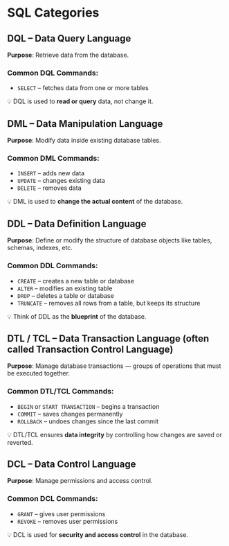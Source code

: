# SQL Categories

## DQL – Data Query Language

**Purpose**: Retrieve data from the database.

### Common DQL Commands:

- `SELECT` – fetches data from one or more tables

💡 DQL is used to **read or query** data, not change it.

## DML – Data Manipulation Language

**Purpose**: Modify data inside existing database tables.

### Common DML Commands:

- `INSERT` – adds new data
- `UPDATE` – changes existing data
- `DELETE` – removes data

💡 DML is used to **change the actual content** of the database.

## DDL – Data Definition Language

**Purpose**: Define or modify the structure of database objects like tables, schemas, indexes, etc.

### Common DDL Commands:

- `CREATE` – creates a new table or database
- `ALTER` – modifies an existing table
- `DROP` – deletes a table or database
- `TRUNCATE` – removes all rows from a table, but keeps its structure

💡 Think of DDL as the **blueprint** of the database.

## DTL / TCL – Data Transaction Language (often called Transaction Control Language)

**Purpose**: Manage database transactions — groups of operations that must be executed together.

### Common DTL/TCL Commands:

- `BEGIN` or `START TRANSACTION` – begins a transaction
- `COMMIT` – saves changes permanently
- `ROLLBACK` – undoes changes since the last commit

💡 DTL/TCL ensures **data integrity** by controlling how changes are saved or reverted.

## DCL – Data Control Language

**Purpose**: Manage permissions and access control.

### Common DCL Commands:

- `GRANT` – gives user permissions
- `REVOKE` – removes user permissions

💡 DCL is used for **security and access control** in the database.
